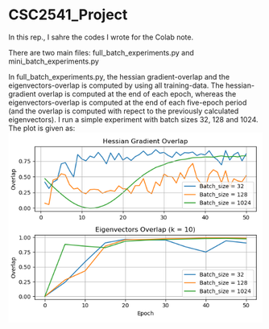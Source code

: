 # CSC2541_Project
In this rep., I sahre the codes I wrote for the Colab note.

There are two main files: full_batch_experiments.py and mini_batch_experiments.py

In full_batch_experiments.py, the hessian gradient-overlap and the eigenvectors-overlap is computed by using all training-data. The hessian-gradient overlap is computed at the end of each epoch, whereas the eigenvectors-overlap is computed at the end of each five-epoch period (and the overlap is computed with repect to the previously calculated eigenvectors). I run a simple experiment with batch sizes 32, 128 and 1024. The plot is given as:
![Alt text](fhessianoverlap.png?raw=true "Title")
